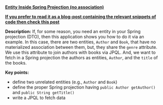 **[Entity Inside Spring Projection (no association)](https://github.com/andreipall/Spring-Boot-JPA/tree/master/HibernateSpringBootDtoEntityViaProjectionNoAssociation)**

<b><a href="https://persistencelayer.wixsite.com/springboot-hibernate/post/how-to-add-an-entity-inside-a-spring-projection-no-associations">If you prefer to read it as a blog-post containing the relevant snippets of code then check this post</a></b>

**Description:** If, for some reason, you need an entity in your Spring projection (DTO), then this application shows you how to do it via an example. In this case, there are two entities, `Author` and `Book`, that have no materialized association between them, but, they share the `genre` attribute. We use this attribute to join authors with books via JPQL. And, we want to fetch in a Spring projection the authors as entities, `Author`, and the `title` of the books.

**Key points:**
- define two unrelated entities (e.g., `Author` and `Book`)
- define the proper Spring projection having `public Author getAuthor()` and `public String getTitle()`
- write a JPQL to fetch data
